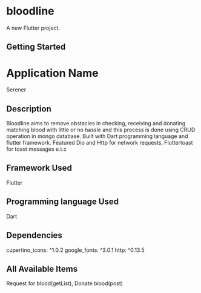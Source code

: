 # bloodline

A new Flutter project.

## Getting Started

# Application Name
Serener

## Description
Bloodline aims to remove obstacles in checking, receiving and donating matching blood with little or no hassle and this process is done using CRUD operation in mongo database. Built with Dart programming language and flutter framework. Featured Dio and Http for network requests, Fluttertoast for toast messages e.t.c 

## Framework Used
Flutter

## Programming language Used
Dart

## Dependencies

 cupertino_icons: ^1.0.2
 google_fonts: ^3.0.1
 http: ^0.13.5

## All Available Items
Request for blood(getList), Donate blood(post)
